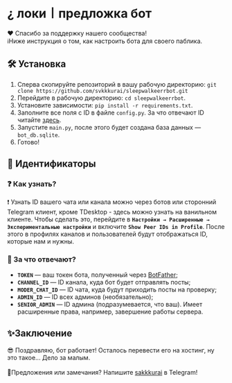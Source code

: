 # ¿ локи〡предложка бот

❤ Спасибо за поддержку нашего сообщества!</br>ℹ️Ниже инструкция о том, как настроить бота для своего паблика.

## 🛠️ Установка
1. Сперва скопируйте репозиторий в вашу рабочую директорию: 
`git clone https://github.com/svkkkurai/sleepwalkeerrbot.git`
2. Перейдите в рабочую директорию:
`cd sleepwalkeerrbot`.
3. Установите зависимости: `pip install -r requirements.txt`.
4. Заполните все поля с ID в файле `config.py`. За что отвечают ID читайте [здесь](#-за-что-отвечают).
5. Запустите `main.py`, после этого будет создана база данных —  `bot_db.sqlite`.
6. Готово!

## 👤 Идентификаторы
### ❓ Как узнать?
❗ Узнать ID вашего чата или канала можно через ботов или сторонний Telegram клиент, кроме TDesktop - здесь можно узнать на ванильном клиенте. Чтобы сделать это, перейдите в **`Настройки → Расширенные → Экспериментальные настройки`** и включите **`Show Peer IDs in Profile`**. После этого в профилях каналов и пользователей будут отображаться ID, которые нам и нужны.

### 💢 За что отвечают?
+ **`TOKEN`** — ваш токен бота, полученный через [BotFather](https://t.me/BotFather);
+ **`CHANNEL_ID`** — ID канала, куда бот будет отправлять посты;
+ **`MODER_CHAT_ID`** — ID чата, куда будут приходить посты на проверку;
+ **`ADMIN_ID`** — ID всех админов (необязательно);
+ **`SENIOR_ADMIN`** — ID админа (подразумевается, что ваш). Имеет расширенные права, например, завершение работы сервера.

## ✨Заключение
😎 Поздравляю, бот работает! Осталось перевести его на хостинг, ну это такое... Дело за малым.</br></br>💢Предложения или замечания? Напишите [sakkkurai](https://t.me/lksakurai) в Telegram!